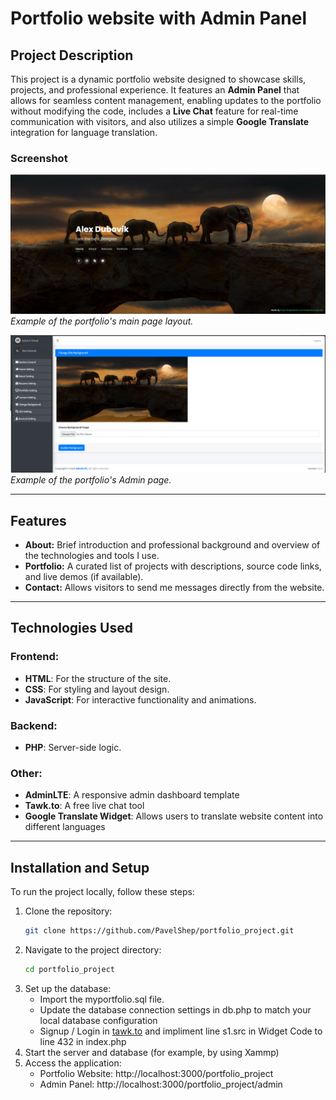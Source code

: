 # Portfolio website with Admin Panel

## Project Description

This project is a dynamic portfolio website designed to showcase skills, projects, and professional experience. It features an **Admin Panel** that allows for seamless content management, enabling updates to the portfolio without modifying the code, includes a **Live Chat** feature for real-time communication with visitors, and also utilizes a simple **Google Translate** integration for language translation. 

### Screenshot
![Project Screenshot](https://raw.githubusercontent.com/PavelShep/PavelShep/main/uploads/portfolio_project.png)  
*Example of the portfolio's main page layout.*  

![Project Screenshot](https://raw.githubusercontent.com/PavelShep/PavelShep/main/uploads/portfolio_project_admin.png)  
*Example of the portfolio's Admin page.*  

---

## Features
- **About:** Brief introduction and professional background and overview of the technologies and tools I use.    
- **Portfolio:** A curated list of projects with descriptions, source code links, and live demos (if available).  
- **Contact:** Allows visitors to send me messages directly from the website.
  
---

## Technologies Used
### Frontend:
- **HTML**: For the structure of the site.  
- **CSS**: For styling and layout design.  
- **JavaScript**: For interactive functionality and animations.    

### Backend:
- **PHP**: Server-side logic.  

### Other:
- **AdminLTE**: A responsive admin dashboard template
- **Tawk.to**: A free live chat tool
- **Google Translate Widget**: Allows users to translate website content into different languages 
---

## Installation and Setup
To run the project locally, follow these steps:  

1. Clone the repository:
   ```bash
   git clone https://github.com/PavelShep/portfolio_project.git
2. Navigate to the project directory:
   ```bash
   cd portfolio_project
3. Set up the database:
   - Import the myportfolio.sql file.
   - Update the database connection settings in db.php to match your local database configuration
   - Signup / Login in [tawk.to](https://www.tawk.to/) and impliment line s1.src in Widget Code to line 432 in index.php
4. Start the server and database (for example, by using Xammp)
5. Access the application:
   - Portfolio Website: http://localhost:3000/portfolio_project
   - Admin Panel: http://localhost:3000/portfolio_project/admin
